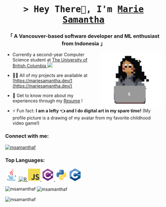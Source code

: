 <h1 align="center">  <samp>&gt; Hey There👋, I'm
                <b><a target="_blank" href="https://mariesamantha.dev/">Marie Samantha</a></b>
        </samp>
<h3 align="center">「 A Vancouver-based software developer and ML enthusiast from Indonesia 」</h3>
<img src="pixelsam.png" align="right" width="200" height="180"/>

- Currently a second-year Computer Science student at <a href="https://you.ubc.ca/ubc_programs/computer-science-vancouver-bsc/">The University of British Columbia </a><img src="https://media.giphy.com/media/fYSnHlufseco8Fh93Z/giphy.gif" width="30">

- 👨‍💻 All of my projects are available at [https://mariesamantha.dev/](https://mariesamantha.dev/)

- 📄 Get to know more about my experiences through my [Resume](https://github.com/msamanthaf/resume/blob/main/Resume%20Marie%20Samantha%20Fidelia.pdf) !

- ⚡ Fun fact: **I am a lefty :point_left: and I do digital art in my spare time!** (My profile picture is a drawing of my avatar from my favorite childhood video game!)

<h3 align="left">Connect with me:</h3>
<p align="left">
<a href="https://linkedin.com/in/msamanthaf" target="blank"><img align="center" src="https://raw.githubusercontent.com/rahuldkjain/github-profile-readme-generator/master/src/images/icons/Social/linked-in-alt.svg" alt="msamanthaf" height="30" width="40" /></a>
</p>

<h3 align="left">Top Languages:</h3>
<p align="left"> <a href="https://www.java.com" target="_blank" rel="noreferrer"> <img src="https://raw.githubusercontent.com/devicons/devicon/master/icons/java/java-original.svg" alt="java" width="40" height="40"/> </a> </a> <a href="https://www.r-project.org/" target="_blank" rel="noreferrer"> <img src="https://www.r-project.org/logo/Rlogo.svg" alt="R" width="40" height="40"/> </a> <a href="https://developer.mozilla.org/en-US/docs/Web/JavaScript" target="_blank" rel="noreferrer"> <img src="https://raw.githubusercontent.com/devicons/devicon/master/icons/javascript/javascript-original.svg" alt="javascript" width="40" height="40"/> </a> <a href="https://www.python.org" target="_blank" rel="noreferrer"> <a href="https://www.w3schools.com/cs/" target="_blank" rel="noreferrer"> <img src="https://raw.githubusercontent.com/devicons/devicon/master/icons/csharp/csharp-original.svg" alt="csharp" width="40" height="40"/> </a> <img src="https://raw.githubusercontent.com/devicons/devicon/master/icons/python/python-original.svg" alt="python" width="40" height="40"/> </a> <a href="https://www.w3schools.com/cpp/" target="_blank" rel="noreferrer"> <img src="https://raw.githubusercontent.com/devicons/devicon/master/icons/cplusplus/cplusplus-original.svg" alt="cplusplus" width="40" height="40"/> </a>
</p>

<p><img align="left" src="https://github-readme-stats.vercel.app/api/top-langs?username=msamanthaf&show_icons=true&locale=en&layout=compact&hide=jupyter%20notebook&langs_count=8" alt="msamanthaf" /></p>

<p>&nbsp;<img align="center" src="https://github-readme-stats.vercel.app/api?username=msamanthaf&show_icons=true&locale=en&bg_color=DEG,1F3B4D,100328&text_color=F5FBFF&ring_color=53D8B9&title_color=DABFDE" alt="msamanthaf" /></p>

<p><img align="center" src="https://github-readme-streak-stats.herokuapp.com/?user=msamanthaf&" alt="msamanthaf" /></p>
